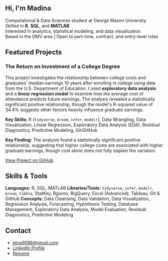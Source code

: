 ## Hi, I'm Madina

Computational & Data Sciences student at George Mason University  
Skilled in **R**, **SQL**, and **MATLAB**  
Interested in analytics, statistical modeling, and data visualization  
Based in the DMV area | Open to part-time, contract, and entry-level roles



## Featured Projects

### The Return on Investment of a College Degree

This project investigates the relationship between college costs and graduates' median earnings 10 years after enrolling in college using data from the U.S. Department of Education. I used **exploratory data analysis** and a **linear regression model** to examine how the average cost of attendance predicts future earnings. The analysis revealed a statistically significant positive relationship, though the model's R-squared value of 34.4% suggests other factors heavily influence graduate earnings.

**Key Skills:** R (`tidyverse`, `broom`, `infer`, `modelr`), Data Wrangling, Data Visualization, Linear Regression, Exploratory Data Analysis (EDA), Residual Diagnostics, Predictive Modeling, Git/GitHub

**Key Finding:** The analysis found a statistically significant positive relationship, suggesting that higher college costs are associated with higher graduate earnings, though cost alone does not fully explain the variation.

[View Project on GitHub](https://github.com/etna9088/college_cost_vs_earnings)


### 






## Skills & Tools

**Languages:** R, SQL, MATLAB
**Libraries/Tools:** `tidyverse`, `infer`, `modelr`, `broom`, `tibble`, StatKey, Rguroo, BigQuery, Excel (Advanced), Tableau, Git & GitHub
**Concepts:** Data Cleansing, Data Validation, Data Visualization, Regression Analysis, Forecasting, Hypothesis Testing, Database Management, Exploratory Data Analysis, Model Evaluation, Residual Diagnostics, Predictive Modeling


## Contact
* [etna9088@gmail.com](mailto:etna9088@gmail.com)
* [LinkedIn Profile](https://www.linkedin.com/in/etna907)
* [Resume](https://github.com/etna9088/Madina_Kanafina_Resume/blob/main/Madina_Kanafina_Resume_PDF.pdf)

